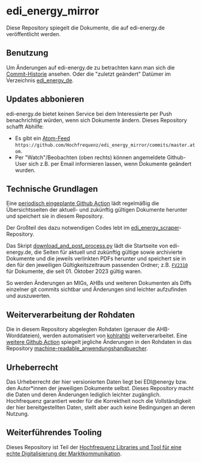 # edi_energy_mirror

Diese Repository spiegelt die Dokumente, die auf edi-energy.de veröffentlicht werden.

## Benutzung

Um Änderungen auf edi-energy.de zu betrachten kann man sich die [Commit-Historie](https://github.com/Hochfrequenz/edi_energy_mirror/commits/master) ansehen.
Oder die "zuletzt geändert" Datümer im Verzeichnis [edi_energy_de](/edi_energy_de).

## Updates abbonieren

edi-energy.de bietet keinen Service bei dem Interessierte per Push benachrichtigt würden, wenn sich Dokumente ändern.
Dieses Repository schafft Abhilfe:

- Es gibt ein [Atom-Feed](https://github.com/Hochfrequenz/edi_energy_mirror/commits/master.atom) `https://github.com/Hochfrequenz/edi_energy_mirror/commits/master.atom`.
- Per "Watch"/Beobachten (oben rechts) können angemeldete Github-User sich z.B. per Email informieren lassen, wenn Dokumente geändert wurden.

## Technische Grundlagen

Eine [periodisch eingeplante Github Action](https://github.com/Hochfrequenz/edi_energy_mirror/blob/main/.github/workflows/mirror.yml) lädt regelmäßig die Übersichtsseiten der aktuell- und zukünftig gültigen Dokumente herunter und speichert sie in diesem Repository.

Der Großteil des dazu notwendigen Codes lebt im [edi_energy_scraper](https://github.com/Hochfrequenz/edi_energy_scraper)-Repository.

Das Skript [download_and_post_process.py](/download_and_post_process.py) lädt die Startseite von edi-energy.de, die Seiten für aktuell und zukünftig gültige sowie archivierte Dokumente und die jeweils verlinkten PDFs herunter und speichert sie in den für den jeweiligen Gültigkeitszeitraum passenden Ordner; z.B. [`FV2310`](edi_energy_de/FV2310) für Dokumente, die seit 01. Oktober 2023 gültig waren.

So werden Änderungen an MIGs, AHBs und weiteren Dokumenten als Diffs einzelner git commits sichtbar und Änderungen sind leichter aufzufinden und auszuwerten.

## Weiterverarbeitung der Rohdaten
Die in diesem Repository abgelegten Rohdaten (genauer die AHB-Worddateien), werden automatisiert von [kohlrahbi](github.com/Hochfrequenz/kohlrahbi) weiterverarbeitet.
Eine [weitere Github Action](/.github/workflows/mirror.yml) spiegelt jegliche Änderungen in den Rohdaten in das Repository [machine-readable_anwendungshandbuecher](https://github.com/Hochfrequenz/machine-readable_anwendungshandbuecher).

## Urheberrecht

Das Urheberrecht der hier versionierten Daten liegt bei EDI@energy bzw. den Autor\*innen der jeweiligen Dokumente selbst.
Dieses Repository macht die Daten und deren Änderungen lediglich leichter zugänglich.
Hochfrequenz garantiert weder für die Korrektheit noch die Vollständigkeit der hier bereitgestellten Daten, stellt aber auch keine Bedingungen an deren Nutzung.

## Weiterführendes Tooling

Dieses Repository ist Teil der [Hochfrequenz Libraries und Tool für eine echte Digitalisierung der Marktkommunikation](https://github.com/Hochfrequenz/digital_market_communication/).
